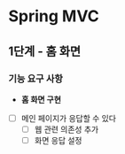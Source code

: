 # Spring MVC
## 1단계 - 홈 화면
### 기능 요구 사항
- **홈 화면 구현**
- [ ] 메인 페이지가 응답할 수 있다
  - [ ] 웹 관련 의존성 추가
  - [ ] 화면 응답 설정
